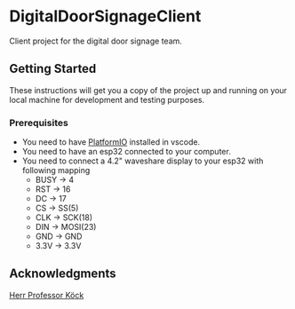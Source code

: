 # DigitalDoorSignageClient
Client project for the digital door signage team.
## Getting Started
These instructions will get you a copy of the project up and running on your local machine for development and testing purposes.
### Prerequisites
* You need to have [PlatformIO](https://marketplace.visualstudio.com/items?itemName=platformio.platformio-ide) installed in vscode.
* You need to have an esp32 connected to your computer.
* You need to connect a 4.2" waveshare display to your esp32 with following mapping
  * BUSY -> 4
  * RST -> 16
  * DC -> 17
  * CS -> SS(5)
  * CLK -> SCK(18)
  * DIN -> MOSI(23)
  * GND -> GND
  * 3.3V -> 3.3V
## Acknowledgments
[Herr Professor Köck](https://github.com/gkoe)
